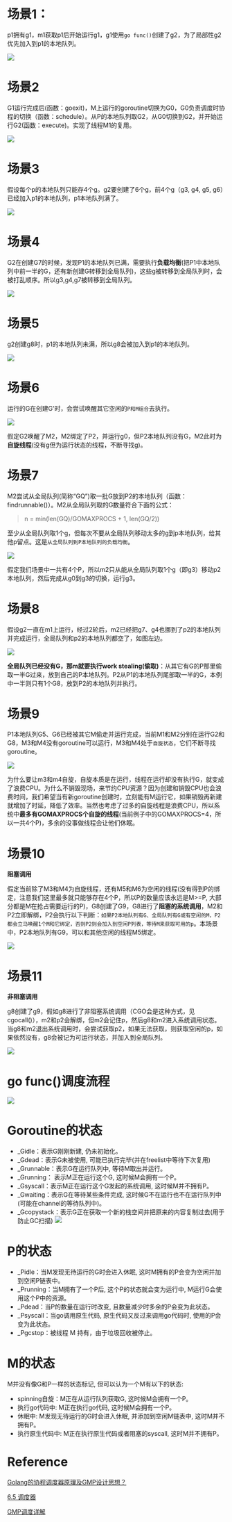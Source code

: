 # 场景1：
p1拥有g1，m1获取p1后开始运行g1，g1使用`go func()`创建了g2，为了局部性g2优先加入到p1的本地队列。

![](01.png)

# 场景2
G1运行完成后(函数：goexit)，M上运行的goroutine切换为G0，G0负责调度时协程的切换（函数：schedule）。从P的本地队列取G2，从G0切换到G2，并开始运行G2(函数：execute)。实现了线程M1的复用。

![](02.png)

# 场景3
假设每个p的本地队列只能存4个g。g2要创建了6个g，前4个g（g3, g4, g5, g6）已经加入p1的本地队列，p1本地队列满了。

![](03.png)

# 场景4
G2在创建G7的时候，发现P1的本地队列已满，需要执行**负载均衡**(把P1中本地队列中前一半的G，还有新创建G转移到全局队列)，这些g被转移到全局队列时，会被打乱顺序。所以g3,g4,g7被转移到全局队列。

![](04.png)

# 场景5
g2创建g8时，p1的本地队列未满，所以g8会被加入到p1的本地队列。

![](05.png)

# 场景6
运行的G在创建G'时，会尝试唤醒其它空闲的`P和M组合`去执行。

![](06.png)

假定G2唤醒了M2，M2绑定了P2，并运行g0，但P2本地队列没有G，M2此时为**自旋线程**(没有g但为运行状态的线程，不断寻找g)。

# 场景7
M2尝试从全局队列(简称“GQ”)取一批G放到P2的本地队列（函数：findrunnable()）。M2从全局队列取的G数量符合下面的公式：
>n = min(len(GQ)/GOMAXPROCS + 1, len(GQ/2))

至少从全局队列取1个g，但每次不要从全局队列移动太多的g到p本地队列，给其他p留点。这是`从全局队列到P本地队列的负载均衡`。

![](07.png)

假定我们场景中一共有4个P，所以m2只从能从全局队列取1个g（即g3）移动p2本地队列，然后完成从g0到g3的切换，运行g3。

# 场景8
假设g2一直在m1上运行，经过2轮后，m2已经把g7、g4也挪到了p2的本地队列并完成运行，全局队列和p2的本地队列都空了，如图左边。

![](08.png)

**全局队列已经没有G，那m就要执行work stealing(偷取)**：从其它有G的P那里偷取一半G过来，放到自己的P本地队列。P2从P1的本地队列尾部取一半的G，本例中一半则只有1个G8，放到P2的本地队列并执行。

# 场景9
P1本地队列G5、G6已经被其它M偷走并运行完成，当前M1和M2分别在运行G2和G8，M3和M4没有goroutine可以运行，M3和M4处于`自旋状态`，它们不断寻找goroutine。

![](09.png)

为什么要让m3和m4自旋，自旋本质是在运行，线程在运行却没有执行G，就变成了浪费CPU。为什么不销毁现场，来节约CPU资源？因为创建和销毁CPU也会浪费时间，我们希望当有新goroutine创建时，立刻能有M运行它，如果销毁再新建就增加了时延，降低了效率。当然也考虑了过多的自旋线程是浪费CPU，所以系统中**最多有GOMAXPROCS个自旋的线程**(当前例子中的GOMAXPROCS=4，所以一共4个P)，多余的没事做线程会让他们休眠。

# 场景10
**阻塞调用**

假定当前除了M3和M4为自旋线程，还有M5和M6为空闲的线程(没有得到P的绑定，注意我们这里最多就只能够存在4个P，所以P的数量应该永远是M>=P, 大部分都是M在抢占需要运行的P)，G8创建了G9，G8进行了**阻塞的系统调用**，M2和P2立即解绑，P2会执行以下判断：`如果P2本地队列有G、全局队列有G或有空闲的M，P2都会立马唤醒1个M和它绑定，否则P2则会加入到空闲P列表，等待M来获取可用的p`。本场景中，P2本地队列有G9，可以和其他空闲的线程M5绑定。

![](10.png)

# 场景11
**非阻塞调用**

g8创建了g9，假如g8进行了非阻塞系统调用（CGO会是这种方式，见cgocall()），m2和p2会解绑，但m2会记住p，然后g8和m2进入系统调用状态。当g8和m2退出系统调用时，会尝试获取p2，如果无法获取，则获取空闲的p，如果依然没有，g8会被记为可运行状态，并加入到全局队列。

![](11.png)

# go func()调度流程
![](12.png)


# Goroutine的状态
- _Gidle：表示G刚刚新建, 仍未初始化。
- _Gdead：表示G未被使用, 可能已执行完毕(并在freelist中等待下次复用)
- _Grunnable：表示G在运行队列中, 等待M取出并运行。
- _Grunning： 表示M正在运行这个G, 这时候M会拥有一个P。
- _Gsyscall：表示M正在运行这个G发起的系统调用, 这时候M并不拥有P。
- _Gwaiting：表示G在等待某些条件完成, 这时候G不在运行也不在运行队列中(可能在channel的等待队列中)。
- _Gcopystack：表示G正在获取一个新的栈空间并把原来的内容复制过去(用于防止GC扫描)
![](13.png)

# P的状态
- _Pidle：当M发现无待运行的G时会进入休眠, 这时M拥有的P会变为空闲并加到空闲P链表中。
- _Prunning：当M拥有了一个P后, 这个P的状态就会变为运行中, M运行G会使用这个P中的资源。
- _Pdead：当P的数量在运行时改变, 且数量减少时多余的P会变为此状态。
- _Psyscall：当go调用原生代码, 原生代码又反过来调用go代码时, 使用的P会变为此状态。
- _Pgcstop：被线程 M 持有，由于垃圾回收被停止。

# M的状态
M并没有像G和P一样的状态标记, 但可以认为一个M有以下的状态:
- spinning自旋：M正在从运行队列获取G, 这时候M会拥有一个P。
- 执行go代码中: M正在执行go代码, 这时候M会拥有一个P。
- 休眠中: M发现无待运行的G时会进入休眠, 并添加到空闲M链表中, 这时M并不拥有P。
- 执行原生代码中: M正在执行原生代码或者阻塞的syscall, 这时M并不拥有P。

# Reference

[Golang的协程调度器原理及GMP设计思想？](https://www.kancloud.cn/aceld/golang/1958305)

[6.5 调度器](https://draveness.me/golang/docs/part3-runtime/ch06-concurrency/golang-goroutine/#g)

[GMP调度详解](https://segmentfault.com/a/1190000023869478?utm_source=sf-similar-article)